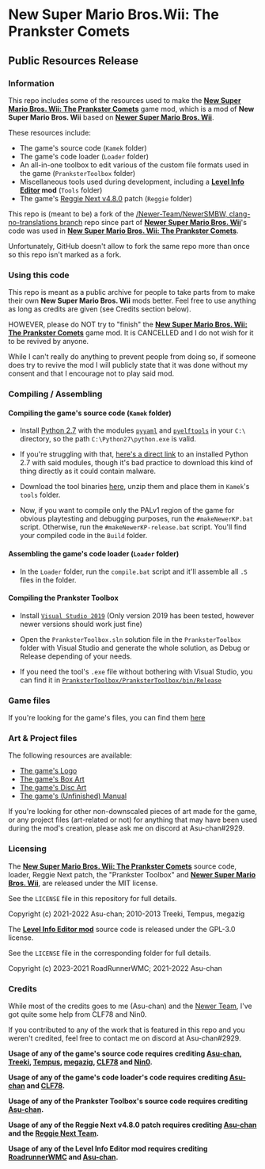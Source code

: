 # New Super Mario Bros.Wii: The Prankster Comets
## Public Resources Release

### Information 

This repo includes some of the resources used to make the [**New Super Mario Bros. Wii: The Prankster Comets**](https://youtu.be/5QI8ACl1E9c) game mod, which is a mod of **New Super Mario Bros. Wii** based on [**Newer Super Mario Bros. Wii**](https://newerteam.com/wii/).

These resources include:
- The game's source code (`Kamek` folder)
- The game's code loader (`Loader` folder)
- An all-in-one toolbox to edit various of the custom file formats used in the game (`PranksterToolbox` folder)
- Miscellaneous tools used during development, including a **[Level Info Editor](https://github.com/RoadrunnerWMC/Level-Info-Editor) mod** (`Tools` folder)
- The game's [Reggie Next v4.8.0](https://github.com/CLF78/Reggie-Next/tree/v4.8.0) patch (`Reggie` folder)

This repo is (meant to be) a fork of the [/Newer-Team/NewerSMBW, clang-no-translations branch](https://github.com/Newer-Team/NewerSMBW/tree/clang-no-translations) repo since part of [**Newer Super Mario Bros. Wii**](https://newerteam.com/wii/)'s code was used in [**New Super Mario Bros. Wii: The Prankster Comets**](https://youtu.be/5QI8ACl1E9c).

Unfortunately, GitHub doesn't allow to fork the same repo more than once so this repo isn't marked as a fork.

### Using this code

This repo is meant as a public archive for people to take parts from to make their own **New Super Mario Bros. Wii** mods better. Feel free to use anything as long as credits are given (see Credits section below).

HOWEVER, please do NOT try to "finish" the [**New Super Mario Bros. Wii: The Prankster Comets**](https://youtu.be/5QI8ACl1E9c) game mod. It is CANCELLED and I do not wish for it to be revived by anyone.

While I can't really do anything to prevent people from doing so, if someone does try to revive the mod I will publicly state that it was done without my consent and that I encourage not to play said mod.

### Compiling / Assembling

#### Compiling the game's source code (`Kamek` folder)

* Install [Python 2.7](https://www.python.org/download/releases/2.7/) with the modules [`pyyaml`](https://github.com/yaml/pyyaml/tree/5.4.1.1) and [`pyelftools`](https://github.com/eliben/pyelftools) in your `C:\` directory, so the path `C:\Python27\python.exe` is valid.

* If you're struggling with that, [here's a direct link](https://drive.google.com/file/d/19SXhD7GiSNXLqYpC8_DKudwZ5et_RM6b/view?usp=sharing) to an installed Python 2.7 with said modules, though it's bad practice to download this kind of thing directly as it could contain malware.

* Download the tool binaries [here](https://drive.google.com/file/d/1v1Qg7yv8ss3fTHtvBvGh8plukPmq_ptB/view?usp=sharing), unzip them and place them in `Kamek`'s `tools` folder.

* Now, if you want to compile only the PALv1 region of the game for obvious playtesting and debugging purposes, run the `#makeNewerKP.bat` script. Otherwise, run the `#makeNewerKP-release.bat` script. You'll find your compiled code in the `Build` folder.

#### Assembling the game's code loader (`Loader` folder)

* In the `Loader` folder, run the `compile.bat` script and it'll assemble all `.S` files in the folder.

#### Compiling the Prankster Toolbox

* Install [`Visual Studio 2019`](https://visualstudio.microsoft.com/older-downloads/) (Only version 2019 has been tested, however newer versions should work just fine)

* Open the `PranksterToolbox.sln` solution file in the `PranksterToolbox` folder with Visual Studio and generate the whole solution, as Debug or Release depending of your needs.

* If you need the tool's `.exe` file without bothering with Visual Studio, you can find it in [`PranksterToolbox/PranksterToolbox/bin/Release`](https://github.com/Asu-chan/NSMBWThePranksterComets/tree/clang-no-translations/PranksterToolbox/PranksterToolbox/bin/Release)

### Game files

If you're looking for the game's files, you can find them [here](https://drive.google.com/file/d/11UPNLxT45MTsbRYdXjAEgHRMXuQ9SKNd/view?usp=sharing)

### Art & Project files

The following resources are available:

* [The game's Logo](https://horizon.miraheze.org/wiki/FD:NSMBW:TPC_Logo)
* [The game's Box Art](https://horizon.miraheze.org/wiki/FD:NSMBW:TPC_Box_Art)
* [The game's Disc Art](https://horizon.miraheze.org/wiki/FD:NSMBW:TPC_Disc_Art)
* [The game's (Unfinished) Manual](https://horizon.miraheze.org/wiki/FD:NSMBW:TPC_Manual)

If you're looking for other non-downscaled pieces of art made for the game, or any project files (art-related or not) for anything that may have been used during the mod's creation, please ask me on discord at Asu-chan#2929.

### Licensing

The [**New Super Mario Bros. Wii: The Prankster Comets**](https://youtu.be/5QI8ACl1E9c) source code, loader, Reggie Next patch, the "Prankster Toolbox" and [**Newer Super Mario Bros. Wii**](https://newerteam.com/wii/), are released under the MIT license.

See the `LICENSE` file in this repository for full details.

Copyright (c) 2021-2022 Asu-chan; 2010-2013 Treeki, Tempus, megazig


The [**Level Info Editor mod**](https://github.com/Asu-chan/NSMBWThePranksterComets/tree/clang-no-translations/Tools/Level%20Info%20Editor) source code is released under the GPL-3.0 license.

See the `LICENSE` file in the corresponding folder for full details.

Copyright (c) 2023-2021 RoadRunnerWMC; 2021-2022 Asu-chan

### Credits

While most of the credits goes to me (Asu-chan) and the [Newer Team](https://newerteam.com/), I've got quite some help from CLF78 and Nin0.

If you contributed to any of the work that is featured in this repo and you weren't credited, feel free to contact me on discord at Asu-chan#2929.


**Usage of any of the game's source code requires crediting [Asu-chan](https://github.com/Asu-chan), [Treeki](https://github.com/Treeki), [Tempus](https://github.com/Tempus), [megazig](https://github.com/Megazig), [CLF78](https://github.com/CLF78) and [Nin0](https://github.com/N-I-N-0).**

**Usage of any of the game's code loader's code requires crediting [Asu-chan](https://github.com/Asu-chan) and [CLF78](https://github.com/CLF78).**

**Usage of any of the Prankster Toolbox's source code requires crediting [Asu-chan](https://github.com/Asu-chan).**

**Usage of any of the Reggie Next v4.8.0 patch requires crediting [Asu-chan](https://github.com/Asu-chan) and the [Reggie Next Team](https://github.com/CLF78/Reggie-Next/tree/v4.8.0#reggie-team).**

**Usage of any of the Level Info Editor mod requires crediting [RoadrunnerWMC](https://github.com/RoadrunnerWMC) and [Asu-chan](https://github.com/Asu-chan).**
